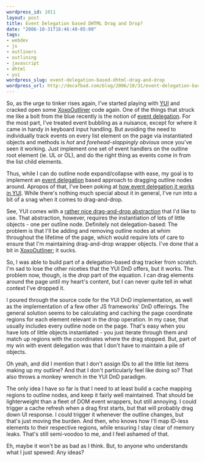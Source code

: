 ```yaml
--- 
wordpress_id: 1011
layout: post
title: Event Delegation based DHTML Drag and Drop?
date: "2006-10-31T16:46:40-05:00"
tags: 
- webdev
- js
- outliners
- outlining
- javascript
- dhtml
- yui
wordpress_slug: event-delegation-based-dhtml-drag-and-drop
wordpress_url: http://decafbad.com/blog/2006/10/31/event-delegation-based-dhtml-drag-and-drop
---
```

So, as the urge to tinker rises again, I've started playing with [YUI][] and cracked open some [XoxoOutliner][] code again.  One of the things that struck me like a bolt from the blue recently is the notion of [event delegation][ed].  For the most part, I've treated event bubbling as a nuisance, except for where it came in handy in keyboard input handling.  But avoiding the need to individually track events on every list element on the page via instantiated objects and methods is *hot* and *forehead-slappingly obvious* once you've seen it working.  Just implement one set of event handlers on the outline root element (ie. UL or OL), and do the right thing as events come in from the list child elements.

Thus, while I can do outline node expand/collapse with ease, my goal is to implement an [event delegation][ed] based approach to dragging outline nodes around.  Apropos of that, I've been poking at [how event delegation it works in YUI][edy].  While there's nothing much special about it in general, I've run into a bit of a snag when it comes to drag-and-drop.

See, YUI comes with a [rather nice drag-and-drop abstraction][yuidd] that I'd like to use.  That abstraction, however, requires the instantiation of lots of little objects - one per outline node.  Definitely not delegation-based: The problem is that I'll be adding and removing outline nodes at whim throughout the lifetime of the page, which would require lots of care to ensure that I'm maintaining drag-and-drop wrapper objects.  I've done that a bit in [XoxoOutliner][]; it sucks.

So, I was able to build part of a delegation-based drag tracker from scratch.  I'm sad to lose the other niceties that the YUI DnD offers, but it works.  The problem now, though, is the *drop* part of the equation.  I can drag elements around the page until my heart's content, but I can never quite tell in what context I've dropped it.

I poured through the source code for the YUI DnD implementation, as well as the implementation of a few other JS frameworks' DnD offerings.  The general solution seems to be calculating and caching the page coordinate regions for each element relevant in the drop operation.  In my case, that usually includes every outline node on the page.  That's easy when you have lots of little objects instantiated - you just iterate through them and match up regions with the coordinates where the drag stopped.  But, part of my win with event delegation was that I don't have to maintain a pile of objects.

Oh yeah, and did I mention that I don't assign IDs to all the little list items making up my outline?  And that I don't particularly feel like doing so?  That also throws a monkey wrench in the YUI DnD paradigm.

The only idea I have so far is that I need to at least build a cache mapping regions to outline nodes, and keep it fairly well maintained.  That should be lighterweight than a fleet of DOM event wrappers, but still annoying.  I could trigger a cache refresh when a drag first starts, but that will probably drag down UI response.  I could trigger it whenever the outline changes, but that's just moving the burden.  And then, who knows how I'll map ID-less elements to their respective regions, while ensuring I stay clear of memory leaks.  That's still semi-voodoo to me, and I feel ashamed of that.

Eh, maybe it won't be as bad as I think.  But, to anyone who understands what I just spewed:  Any ideas?

[yui]: http://developer.yahoo.com/yui/
[xoxooutliner]: http://decafbad.com/trac/wiki/XoxoOutliner
[ed]: http://icant.co.uk/sandbox/eventdelegation/
[edy]: http://yuiblog.com/sandbox/yui/v0114/examples/event/delegation.php
[yuidd]: http://developer.yahoo.com/yui/dragdrop/

